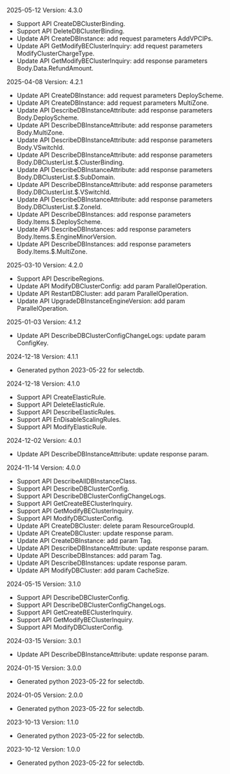 2025-05-12 Version: 4.3.0
- Support API CreateDBClusterBinding.
- Support API DeleteDBClusterBinding.
- Update API CreateDBInstance: add request parameters AddVPCIPs.
- Update API GetModifyBEClusterInquiry: add request parameters ModifyClusterChargeType.
- Update API GetModifyBEClusterInquiry: add response parameters Body.Data.RefundAmount.


2025-04-08 Version: 4.2.1
- Update API CreateDBInstance: add request parameters DeployScheme.
- Update API CreateDBInstance: add request parameters MultiZone.
- Update API DescribeDBInstanceAttribute: add response parameters Body.DeployScheme.
- Update API DescribeDBInstanceAttribute: add response parameters Body.MultiZone.
- Update API DescribeDBInstanceAttribute: add response parameters Body.VSwitchId.
- Update API DescribeDBInstanceAttribute: add response parameters Body.DBClusterList.$.ClusterBinding.
- Update API DescribeDBInstanceAttribute: add response parameters Body.DBClusterList.$.SubDomain.
- Update API DescribeDBInstanceAttribute: add response parameters Body.DBClusterList.$.VSwitchId.
- Update API DescribeDBInstanceAttribute: add response parameters Body.DBClusterList.$.ZoneId.
- Update API DescribeDBInstances: add response parameters Body.Items.$.DeployScheme.
- Update API DescribeDBInstances: add response parameters Body.Items.$.EngineMinorVersion.
- Update API DescribeDBInstances: add response parameters Body.Items.$.MultiZone.


2025-03-10 Version: 4.2.0
- Support API DescribeRegions.
- Update API ModifyDBClusterConfig: add param ParallelOperation.
- Update API RestartDBCluster: add param ParallelOperation.
- Update API UpgradeDBInstanceEngineVersion: add param ParallelOperation.


2025-01-03 Version: 4.1.2
- Update API DescribeDBClusterConfigChangeLogs: update param ConfigKey.


2024-12-18 Version: 4.1.1
- Generated python 2023-05-22 for selectdb.

2024-12-18 Version: 4.1.0
- Support API CreateElasticRule.
- Support API DeleteElasticRule.
- Support API DescribeElasticRules.
- Support API EnDisableScalingRules.
- Support API ModifyElasticRule.


2024-12-02 Version: 4.0.1
- Update API DescribeDBInstanceAttribute: update response param.


2024-11-14 Version: 4.0.0
- Support API DescribeAllDBInstanceClass.
- Support API DescribeDBClusterConfig.
- Support API DescribeDBClusterConfigChangeLogs.
- Support API GetCreateBEClusterInquiry.
- Support API GetModifyBEClusterInquiry.
- Support API ModifyDBClusterConfig.
- Update API CreateDBCluster: delete param ResourceGroupId.
- Update API CreateDBCluster: update response param.
- Update API CreateDBInstance: add param Tag.
- Update API DescribeDBInstanceAttribute: update response param.
- Update API DescribeDBInstances: add param Tag.
- Update API DescribeDBInstances: update response param.
- Update API ModifyDBCluster: add param CacheSize.


2024-05-15 Version: 3.1.0
- Support API DescribeDBClusterConfig.
- Support API DescribeDBClusterConfigChangeLogs.
- Support API GetCreateBEClusterInquiry.
- Support API GetModifyBEClusterInquiry.
- Support API ModifyDBClusterConfig.


2024-03-15 Version: 3.0.1
- Update API DescribeDBInstanceAttribute: update response param.


2024-01-15 Version: 3.0.0
- Generated python 2023-05-22 for selectdb.

2024-01-05 Version: 2.0.0
- Generated python 2023-05-22 for selectdb.

2023-10-13 Version: 1.1.0
- Generated python 2023-05-22 for selectdb.

2023-10-12 Version: 1.0.0
- Generated python 2023-05-22 for selectdb.

